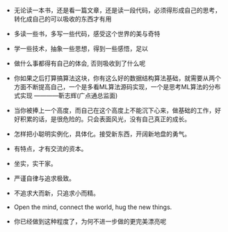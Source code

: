 - 无论读一本书，还是看一篇文章，还是读一段代码，必须得形成自己的思考，转化成自己的可以吸收的东西才有用

- 多读一些书，多写一些代码，感受这个世界的美与奇特

- 学一些技术，抽象一些思想，得到一些感悟，足以

- 做什么事都得有自己的体会, 否则吸收到了什么呢

- 你如果之后打算搞算法这块，你有这么好的数据结构算法基础，就需要从两个方面不断提高自己，一个是多看ML算法源码实现，一个是思考ML算法的分布式实现 ————靳志辉(广点通总监面)

- 当你被捧上一个高度，而自己在这个高度上不能沉下心来，做基础的工作，好好积累的话，是很危险的。只会表面风光，没有自己真正的成长。

- 怎样把小聪明实例化，具体化。接受新东西，开阔新地盘的勇气。

- 有特点，才有交流的资本。

- 坐实，实干家。

- 严谨自律与追求极致。

- 不追求大而新，只追求小而精。

- Open the mind, connect the world, hug the new things.

- 你已经做到这种程度了，为何不进一步做的更完美漂亮呢

